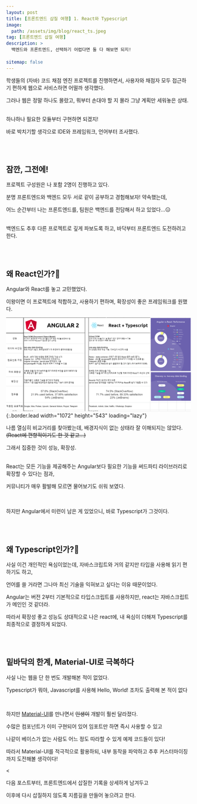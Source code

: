 ```yaml
---
layout: post
title: [프론트엔드 삽질 여행] 1. React와 Typescript
image: 
  path: /assets/img/blog/react_ts.jpeg
tag: [프론트엔드 삽질 여행]
description: >
  백엔드와 프론트엔드, 선택하기 어렵다면 둘 다 해보면 되지!
  
sitemap: false
---
```



학생들의 (자바) 코드 채점 엔진 프로젝트를 진행하면서, 사용자와 채점자 모두 접근하기 편하게 웹으로 서비스하면 어떨까 생각했다.

그러나 웹은 정말 하나도 몰랐고, 뭐부터 손대야 할 지 몰라 그냥 계획만 세워놓은 상태.

<br>
하나하나 필요한 모듈부터 구현하면 되겠지!

바로 박치기할 생각으로 IDE와 프레임워크, 언어부터 조사했다.

<br><br>


## 잠깐, 그전에!

프로젝트 구성원은 나 포함 2명이 진행하고 있다.

분명 프론트엔드와 백엔드 모두 서로 같이 공부하고 경험해보자! 약속했는데,

어느 순간부터 나는 프론트엔드를, 팀원은 백엔드를 전담해서 하고 있었다...😑

<br>
백엔드도 추후 다른 프로젝트로 깊게 파보도록 하고, 바닥부터 프론트엔드 도전하려고 한다.

<br><br>


## 왜 React인가?👀


Angular와 React를 놓고 고민했었다.

이왕이면 이 프로젝트에 적합하고, 사용하기 편하며, 확장성이 좋은 프레임워크를 원했다.

![React vs Angular](/assets/img/blog/angular_vs_react.PNG){:.border.lead width="1072" height="543" loading="lazy"}


나름 열심히 비교거리를 찾아봤는데, 배경지식이 없는 상태라 잘 이해되지는 않았다. ~~(React에 편향적이기도 한 것 같고...)~~

그래서 집중한 것이 성능, 확장성.

<br>
React는 모든 기능을 제공해주는 Angular보다 필요한 기능을 써드파티 라이브러리로 확장할 수 있다는 점과,

커뮤니티가 매우 활발해 모르면 물어보기도 쉬워 보였다.

<br><br>
하지만 Angular에서 미련이 남은 게 있었으니, 바로 Typescript가 그것이다.

<br><br>


## 왜 Typescript인가?👀

사실 이건 개인적인 욕심이었는데, 자바스크립트와 거의 같지만 타입을 사용해 읽기 편하기도 하고,

언어를 쓸 거라면 그나마 최신 기술을 익혀보고 싶다는 이유 때문이었다.

Angular는 버전 2부터 기본적으로 타입스크립트를 사용하지만, react는 자바스크립트가 메인인 것 같더라.

따라서 확장성 좋고 성능도 상대적으로 나은 react에, 내 욕심이 더해져 Typescript를 최종적으로 결정하게 되었다.

<br><br>


## 밑바닥의 한계, Material-UI로 극복하다

사실 나는 웹을 단 한 번도 개발해본 적이 없었다.

Typescript가 뭐야, Javascript를 사용해 Hello, World! 조차도 출력해 본 적이 없다

<br>

하지만 [Material-UI](https://material-ui.com/)를 만나면서 ~~인생이~~ 개발이 훨씬 달라졌다.

수많은 컴포넌트가 이미 구현되어 있어 임포트만 하면 즉시 사용할 수 있고

나같이 베이스가 없는 사람도 어느 정도 따라할 수 있게 예제 코드들이 있다!


따라서 Material-UI를 적극적으로 활용하되, 내부 동작을 파악하고 추후 커스터마이징까지 도전해볼 생각이다!


<

다음 포스트부터, 프론트엔드에서 삽질한 기록을 상세하게 남겨두고

이후에 다시 삽질하지 않도록 지름길을 만들어 놓으려고 한다.
